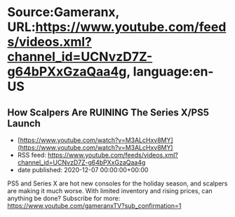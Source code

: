 # Source:Gameranx, URL:https://www.youtube.com/feeds/videos.xml?channel_id=UCNvzD7Z-g64bPXxGzaQaa4g, language:en-US

## How Scalpers Are RUINING The Series X/PS5 Launch
 - [https://www.youtube.com/watch?v=M3ALcHxv8MY](https://www.youtube.com/watch?v=M3ALcHxv8MY)
 - RSS feed: https://www.youtube.com/feeds/videos.xml?channel_id=UCNvzD7Z-g64bPXxGzaQaa4g
 - date published: 2020-12-07 00:00:00+00:00

PS5 and Series X are hot new consoles for the holiday season, and scalpers are making it much worse. With limited inventory and rising prices, can anything be done?
Subscribe for more: https://www.youtube.com/gameranxTV?sub_confirmation=1

